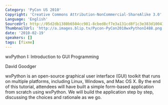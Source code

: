 ```yaml
---
Category: 'PyCon US 2010'
Copyright: 'Creative Commons Attribution-NonCommercial-ShareAlike 3.0'
Language: 'English'
SourceUrl: http://05d2db1380b6504cc981-8cbed8cf7e3a131cd8f1c3e383d10041.r93.cf2.rackcdn.com/pycon-us-2010/254_wxpython-i-introduction-to-gui-programming.m4v
ThumbnailUrl: 'http://a.images.blip.tv/Pycon-PyCon2010wxPythonI488.png'
date: '2010-02-19'
speakers: []
tags: [fixme]
---
```

wxPython I: Introduction to GUI Programming

David Goodger

wxPython is an open-source graphical user interface (GUI) toolkit that runs on
multiple platforms, including Linux, Windows, and Mac OS X. By the end of this
tutorial, attendees will have built a simple form-based application from
scratch using wxPython. We will build the application step by step, discussing
the choices and rationale as we go.


